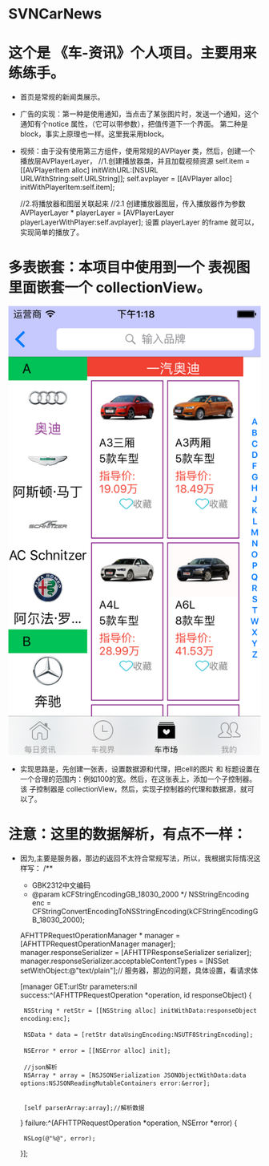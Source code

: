 # SVNCarNews
# 这个是 《车-资讯》个人项目。主要用来练练手。
- 首页是常规的新闻类展示。
- 广告的实现：第一种是使用通知，当点击了某张图片时，发送一个通知，这个通知有个notice 属性，（它可以带参数），把值传道下一个界面。
第二种是block，事实上原理也一样。这里我采用block。

- 视频：由于没有使用第三方组件，使用常规的AVPlayer 类，然后，创建一个播放层AVPlayerLayer，
    //1.创建播放器类，并且加载视频资源
     self.item  = [[AVPlayerItem alloc] initWithURL:[NSURL URLWithString:self.URLString]];
    self.avplayer = [[AVPlayer alloc] initWithPlayerItem:self.item];
    
    //2.将播放器和图层关联起来
    //2.1 创建播放器图层，传入播放器作为参数
    AVPlayerLayer * playerLayer = [AVPlayerLayer playerLayerWithPlayer:self.avplayer];
    设置 playerLayer 的frame 就可以，实现简单的播放了。
# 多表嵌套：本项目中使用到一个 表视图里面嵌套一个 collectionView。
 ![image](https://github.com/ChengHuiHe/SVNCarNews/raw/master/1.png)

 - 实现思路是，先创建一张表，设置数据源和代理，把cell的图片 和 标题设置在一个合理的范围内：例如100的宽。然后，在这张表上，添加一个子控制器。该
 子控制器是 collectionView，然后，实现子控制器的代理和数据源，就可以了。
 
 # 注意：这里的数据解析，有点不一样：
 - 因为,主要是服务器，那边的返回不太符合常规写法，所以，我根据实际情况这样写：
      /**
     *  GBK2312中文编码
     *  @param kCFStringEncodingGB_18030_2000
     */
    NSStringEncoding enc = CFStringConvertEncodingToNSStringEncoding(kCFStringEncodingGB_18030_2000);
    
    AFHTTPRequestOperationManager * manager = [AFHTTPRequestOperationManager manager];
    manager.responseSerializer = [AFHTTPResponseSerializer serializer];
    manager.responseSerializer.acceptableContentTypes = [NSSet setWithObject:@"text/plain"];// 服务器，那边的问题，具体设置，看请求体
    
    [manager GET:urlStr parameters:nil success:^(AFHTTPRequestOperation *operation, id responseObject) {
        
        
        NSString * retStr = [[NSString alloc] initWithData:responseObject encoding:enc];
        
        NSData * data = [retStr dataUsingEncoding:NSUTF8StringEncoding];
        
        NSError * error = [[NSError alloc] init];
        
        //json解析
        NSArray * array = [NSJSONSerialization JSONObjectWithData:data options:NSJSONReadingMutableContainers error:&error];
        
        
        [self parserArray:array];//解析数据
        
    } failure:^(AFHTTPRequestOperation *operation, NSError *error) {
        
        NSLog(@"%@", error);
        
    }];
